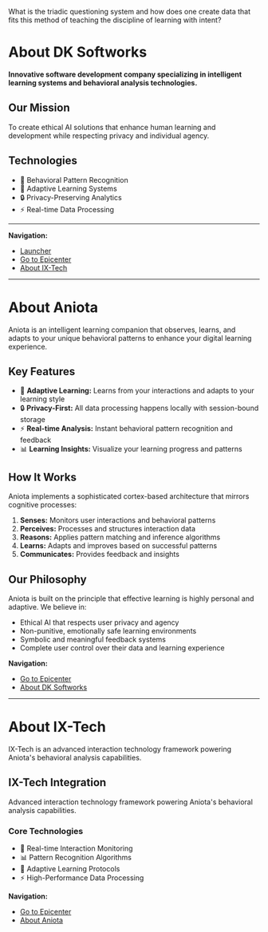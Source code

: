 What is the triadic questioning system and how does one create data that fits this method of teaching the discipline of learning with intent?





# About DK Softworks

**Innovative software development company specializing in intelligent learning systems and behavioral analysis technologies.**

## Our Mission
To create ethical AI solutions that enhance human learning and development while respecting privacy and individual agency.

## Technologies
- 🎯 Behavioral Pattern Recognition
- 🧠 Adaptive Learning Systems
- 🔒 Privacy-Preserving Analytics
- ⚡ Real-time Data Processing

---

**Navigation:**
- [Launcher](aniota_splash.html)
- [Go to Epicenter](aniota_epicenter.html)
- [About IX-Tech](about_ix-tech.html)

---

# About Aniota

Aniota is an intelligent learning companion that observes, learns, and adapts to your unique behavioral patterns to enhance your digital learning experience.

## Key Features

- 🧠 **Adaptive Learning:** Learns from your interactions and adapts to your learning style
- 🔒 **Privacy-First:** All data processing happens locally with session-bound storage
- ⚡ **Real-time Analysis:** Instant behavioral pattern recognition and feedback
- 📊 **Learning Insights:** Visualize your learning progress and patterns

## How It Works

Aniota implements a sophisticated cortex-based architecture that mirrors cognitive processes:

1. **Senses:** Monitors user interactions and behavioral patterns
2. **Perceives:** Processes and structures interaction data
3. **Reasons:** Applies pattern matching and inference algorithms
4. **Learns:** Adapts and improves based on successful patterns
5. **Communicates:** Provides feedback and insights

## Our Philosophy

Aniota is built on the principle that effective learning is highly personal and adaptive. We believe in:

- Ethical AI that respects user privacy and agency
- Non-punitive, emotionally safe learning environments
- Symbolic and meaningful feedback systems
- Complete user control over their data and learning experience

**Navigation:**

- [Go to Epicenter](aniota_epicenter.html)
- [About DK Softworks](about_dk_softworks.html)

---

# About IX-Tech

IX-Tech is an advanced interaction technology framework powering Aniota's behavioral analysis capabilities.

## IX-Tech Integration

Advanced interaction technology framework powering Aniota's behavioral analysis capabilities.

### Core Technologies

- 🎯 Real-time Interaction Monitoring
- 📊 Pattern Recognition Algorithms
- 🔄 Adaptive Learning Protocols
- ⚡ High-Performance Data Processing

**Navigation:**

- [Go to Epicenter](aniota_epicenter.html)
- [About Aniota](about_aniota.html)
